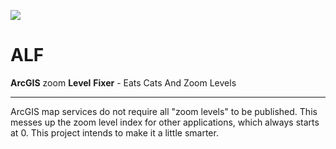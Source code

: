 ![](http://img2.wikia.nocookie.net/__cb20110128060130/alf/images/9/92/Cat_sandwich.jpg)
# ALF
 **ArcGIS** zoom **Level** **Fixer** - Eats Cats And Zoom Levels


---

ArcGIS map services do not require all "zoom levels" to be published. This messes up the zoom level index for other applications, which always starts at 0. This project intends to make it a little smarter.
